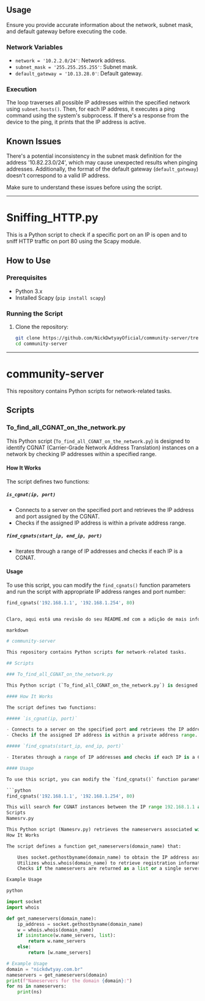 ## Usage

Ensure you provide accurate information about the network, subnet mask, and default gateway before executing the code.

### Network Variables

- `network = '10.2.2.0/24'`: Network address.
- `subnet_mask = '255.255.255.255'`: Subnet mask.
- `default_gateway = '10.13.28.0'`: Default gateway.

### Execution

The loop traverses all possible IP addresses within the specified network using `subnet.hosts()`. Then, for each IP address, it executes a ping command using the system's subprocess. If there's a response from the device to the ping, it prints that the IP address is active.

## Known Issues

There's a potential inconsistency in the subnet mask definition for the address '10.82.23.0/24', which may cause unexpected results when pinging addresses. Additionally, the format of the default gateway (`default_gateway`) doesn't correspond to a valid IP address.

Make sure to understand these issues before using the script.

---

# Sniffing_HTTP.py

This is a Python script to check if a specific port on an IP is open and to sniff HTTP traffic on port 80 using the Scapy module.

## How to Use

### Prerequisites

- Python 3.x
- Installed Scapy (`pip install scapy`)

### Running the Script

1. Clone the repository:
   ```bash
   git clone https://github.com/NickDwtyayOficial/community-server/tree/main
   cd community-server

----

# community-server

This repository contains Python scripts for network-related tasks.

## Scripts

### To_find_all_CGNAT_on_the_network.py

This Python script (`To_find_all_CGNAT_on_the_network.py`) is designed to identify CGNAT (Carrier-Grade Network Address Translation) instances on a network by checking IP addresses within a specified range.

#### How It Works

The script defines two functions:

##### `is_cgnat(ip, port)`

- Connects to a server on the specified port and retrieves the IP address and port assigned by the CGNAT.
- Checks if the assigned IP address is within a private address range.

##### `find_cgnats(start_ip, end_ip, port)`

- Iterates through a range of IP addresses and checks if each IP is a CGNAT.

#### Usage

To use this script, you can modify the `find_cgnats()` function parameters and run the script with appropriate IP address ranges and port number:

```python
find_cgnats('192.168.1.1', '192.168.1.254', 80)


Claro, aqui está uma revisão do seu README.md com a adição de mais informações sobre outro código:

markdown

# community-server

This repository contains Python scripts for network-related tasks.

## Scripts

### To_find_all_CGNAT_on_the_network.py

This Python script (`To_find_all_CGNAT_on_the_network.py`) is designed to identify CGNAT (Carrier-Grade Network Address Translation) instances on a network by checking IP addresses within a specified range.

#### How It Works

The script defines two functions:

##### `is_cgnat(ip, port)`

- Connects to a server on the specified port and retrieves the IP address and port assigned by the CGNAT.
- Checks if the assigned IP address is within a private address range.

##### `find_cgnats(start_ip, end_ip, port)`

- Iterates through a range of IP addresses and checks if each IP is a CGNAT.

#### Usage

To use this script, you can modify the `find_cgnats()` function parameters and run the script with appropriate IP address ranges and port number:

```python
find_cgnats('192.168.1.1', '192.168.1.254', 80)

This will search for CGNAT instances between the IP range 192.168.1.1 and 192.168.1.254 on port 80.
Scripts
Namesrv.py

This Python script (Namesrv.py) retrieves the nameservers associated with a domain using the socket and whois libraries.
How It Works

The script defines a function get_nameservers(domain_name) that:

    Uses socket.gethostbyname(domain_name) to obtain the IP address associated with the domain.
    Utilizes whois.whois(domain_name) to retrieve registration information for the domain, including the nameservers.
    Checks if the nameservers are returned as a list or a single server and processes the result accordingly.

Example Usage

python

import socket
import whois

def get_nameservers(domain_name):
    ip_address = socket.gethostbyname(domain_name)
    w = whois.whois(domain_name)
    if isinstance(w.name_servers, list):
        return w.name_servers
    else:
        return [w.name_servers]

# Example Usage
domain = "nickdwtyay.com.br"
nameservers = get_nameservers(domain)
print(f"Nameservers for the domain {domain}:")
for ns in nameservers:
    print(ns)

